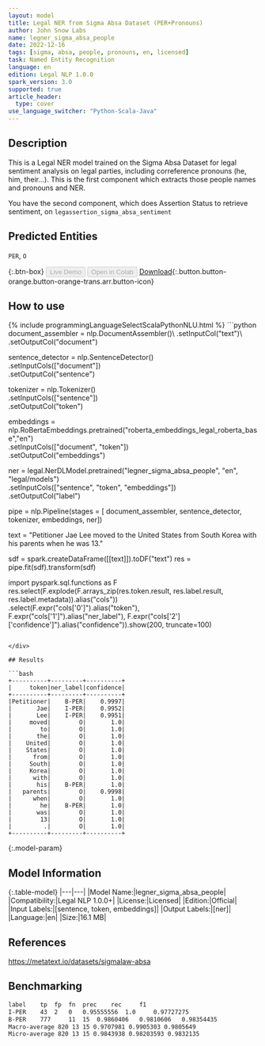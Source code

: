 ```yaml
---
layout: model
title: Legal NER from Sigma Absa Dataset (PER+Pronouns)
author: John Snow Labs
name: legner_sigma_absa_people
date: 2022-12-16
tags: [sigma, absa, people, pronouns, en, licensed]
task: Named Entity Recognition
language: en
edition: Legal NLP 1.0.0
spark_version: 3.0
supported: true
article_header:
  type: cover
use_language_switcher: "Python-Scala-Java"
---
```


## Description

This is a Legal NER model trained on the Sigma Absa Dataset for legal sentiment analysis on legal parties, including correference pronouns (he, him, their...). This is the first component which extracts those people names and pronouns and NER.

You have the second component, which does Assertion Status to retrieve sentiment, on `legassertion_sigma_absa_sentiment`

## Predicted Entities

`PER`, `O`

{:.btn-box}
<button class="button button-orange" disabled>Live Demo</button>
<button class="button button-orange" disabled>Open in Colab</button>
[Download](https://s3.amazonaws.com/auxdata.johnsnowlabs.com/legal/models/legner_sigma_absa_people_en_1.0.0_3.0_1671202164090.zip){:.button.button-orange.button-orange-trans.arr.button-icon}

## How to use



<div class="tabs-box" markdown="1">
{% include programmingLanguageSelectScalaPythonNLU.html %}
```python
document_assembler = nlp.DocumentAssembler()\
    .setInputCol("text")\
    .setOutputCol("document")

sentence_detector = nlp.SentenceDetector() \
    .setInputCols(["document"]) \
    .setOutputCol("sentence")

tokenizer = nlp.Tokenizer()\
    .setInputCols(["sentence"])\
    .setOutputCol("token")

embeddings = nlp.RoBertaEmbeddings.pretrained("roberta_embeddings_legal_roberta_base","en") \
    .setInputCols(["document", "token"]) \
    .setOutputCol("embeddings")

ner = legal.NerDLModel.pretrained("legner_sigma_absa_people", "en", "legal/models")\
        .setInputCols(["sentence", "token", "embeddings"])\
        .setOutputCol("label")

pipe = nlp.Pipeline(stages = [ document_assembler, sentence_detector, tokenizer, embeddings, ner])

text = "Petitioner Jae Lee moved to the United States from South Korea with his parents when he was 13."

sdf = spark.createDataFrame([[text]]).toDF("text")
res = pipe.fit(sdf).transform(sdf)

import pyspark.sql.functions as F
res.select(F.explode(F.arrays_zip(res.token.result, 
                                     res.label.result, 
                                     res.label.metadata)).alias("cols"))\
                  .select(F.expr("cols['0']").alias("token"),
                          F.expr("cols['1']").alias("ner_label"),
                          F.expr("cols['2']['confidence']").alias("confidence")).show(200, truncate=100)
```

</div>

## Results

```bash
+----------+---------+----------+
|     token|ner_label|confidence|
+----------+---------+----------+
|Petitioner|    B-PER|    0.9997|
|       Jae|    I-PER|    0.9952|
|       Lee|    I-PER|    0.9951|
|     moved|        O|       1.0|
|        to|        O|       1.0|
|       the|        O|       1.0|
|    United|        O|       1.0|
|    States|        O|       1.0|
|      from|        O|       1.0|
|     South|        O|       1.0|
|     Korea|        O|       1.0|
|      with|        O|       1.0|
|       his|    B-PER|       1.0|
|   parents|        O|    0.9998|
|      when|        O|       1.0|
|        he|    B-PER|       1.0|
|       was|        O|       1.0|
|        13|        O|       1.0|
|         .|        O|       1.0|
+----------+---------+----------+
```

{:.model-param}
## Model Information

{:.table-model}
|---|---|
|Model Name:|legner_sigma_absa_people|
|Compatibility:|Legal NLP 1.0.0+|
|License:|Licensed|
|Edition:|Official|
|Input Labels:|[sentence, token, embeddings]|
|Output Labels:|[ner]|
|Language:|en|
|Size:|16.1 MB|

## References

https://metatext.io/datasets/sigmalaw-absa

## Benchmarking

```bash
label	 tp	 fp	 fn	 prec	 rec	 f1
I-PER	 43	 2	 0	 0.95555556	 1.0	 0.97727275
B-PER	 777	 11	 15	 0.9860406	 0.9810606	 0.98354435
Macro-average 820 13 15 0.9707981 0.9905303 0.9805649
Micro-average 820 13 15 0.9843938 0.98203593 0.9832135
```